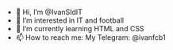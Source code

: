 - 👋 Hi, I’m @IvanSIdIT
- 👀 I’m interested in IT and football
- 🌱 I’m currently learning HTML and CSS
- 📫 How to reach me: My Telegram: @ivanfcb1

<!---
IvanSIdIT/IvanSIdIT is a ✨ special ✨ repository because its `README.md` (this file) appears on your GitHub profile.
You can click the Preview link to take a look at your changes.
--->


